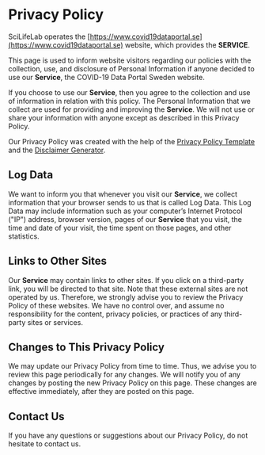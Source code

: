 # Privacy Policy

SciLifeLab operates the [https://www.covid19dataportal.se](https://www.covid19dataportal.se) website, which provides the **SERVICE**.

This page is used to inform website visitors regarding our policies with the collection, use, and disclosure of Personal Information if anyone decided to use our **Service**, the COVID-19 Data Portal Sweden website.

If you choose to use our **Service**, then you agree to the collection and use of information in relation with this policy.
The Personal Information that we collect are used for providing and improving the **Service**.
We will not use or share your information with anyone except as described in this Privacy Policy.

Our Privacy Policy was created with the help of the [Privacy Policy Template](https://www.privacypolicytemplate.net) and the [Disclaimer Generator](https://www.disclaimergenerator.org/).

## Log Data

We want to inform you that whenever you visit our **Service**, we collect information that your browser sends to us that is called Log Data. This Log Data may include information such as your computer’s Internet Protocol ("IP") address, browser version, pages of our **Service** that you visit, the time and date of your visit, the time spent on those pages, and other statistics.

<!--
## Cookies

Cookies are files with small amount of data that is commonly used as an anonymous unique identifier. These are sent to your browser from the website that you visit and are stored on your computer’s hard drive.

Our website uses these "cookies" to collection information and to improve our **Service**. You have the option to either accept or refuse these cookies, and know when a cookie is being sent to your computer. If you choose to refuse our cookies, you may not be able to use some portions of our **Service**.

For more general information on cookies, please read ["What Are Cookies"](https://www.cookieconsent.com/what-are-cookies/).
-->

<!--
## Service Providers

We reserve the right to employ third-party companies and individuals due to the following reasons:

* To facilitate our **Service**;
* To provide the **Service** on our behalf;
* To perform **Service**-related services; or
* To assist us in analyzing how our **Service** is used.

We want to inform our **Service** users that these third parties have access to your Personal Information. The reason is to perform the tasks assigned to them on our behalf. However, they are obligated not to disclose or use the information for any other purpose.
-->

## Links to Other Sites

Our **Service** may contain links to other sites. If you click on a third-party link, you will be directed to that site.
Note that these external sites are not operated by us.
Therefore, we strongly advise you to review the Privacy Policy of these websites.
We have no control over, and assume no responsibility for the content, privacy policies, or practices of any third-party sites or services.

## Changes to This Privacy Policy

We may update our Privacy Policy from time to time.
Thus, we advise you to review this page periodically for any changes.
We will notify you of any changes by posting the new Privacy Policy on this page.
These changes are effective immediately, after they are posted on this page.

## Contact Us

If you have any questions or suggestions about our Privacy Policy, do not hesitate to contact us.
